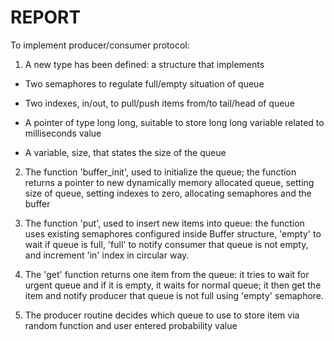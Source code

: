 # REPORT

To implement producer/consumer protocol:

1. A new type has been defined: a structure that implements

  - Two semaphores to regulate full/empty situation of queue

  - Two indexes, in/out, to pull/push items from/to tail/head of queue

  - A pointer of type long long, suitable to store long long variable related to milliseconds value

  - A variable, size, that states the size of the queue

2. The function 'buffer_init', used to initialize the queue; the function returns a pointer to new dynamically memory allocated queue, setting size of queue, setting indexes to zero, allocating semaphores and the buffer

3. The function 'put', used to insert new items into queue: the function uses existing semaphores configured inside Buffer structure, 'empty' to wait if queue is full, 'full' to notify consumer that queue is not empty, and increment 'in' index in circular way.

4. The 'get' function returns one item from the queue: it tries to wait for urgent queue and if it is empty, it waits for normal queue; it then get the item and notify producer that queue is not full using 'empty' semaphore.

5. The producer routine decides which queue to use to store item via random function and user entered probability value
